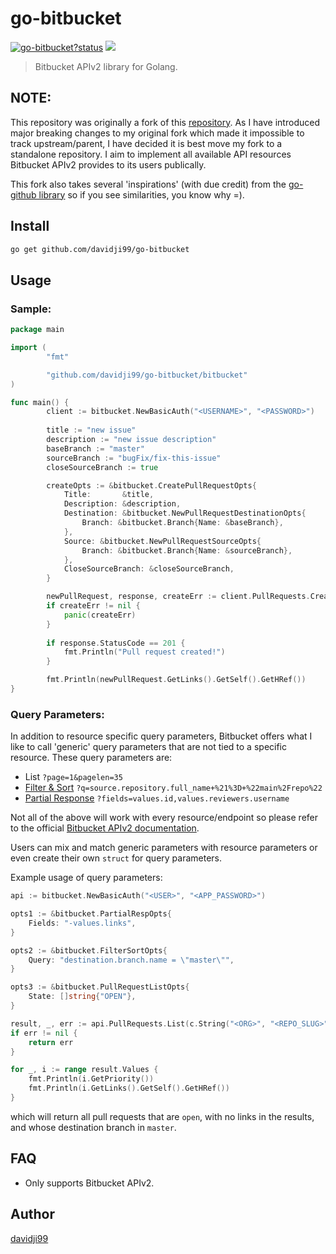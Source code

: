 # go-bitbucket

<a class="repo-badge" href="https://godoc.org/github.com/davidji99/go-bitbucket"><img src="https://godoc.org/github.com/davidji99/go-bitbucket?status.svg" alt="go-bitbucket?status"></a>
<a href="https://goreportcard.com/report/github.com/davidji99/go-bitbucket"><img class="badge" tag="github.com/davidji99/go-bitbucket" src="https://goreportcard.com/badge/github.com/davidji99/go-bitbucket"></a>

> Bitbucket APIv2 library for Golang.

## NOTE: 
This repository was originally a fork of this [repository](https://github.com/ktrysmt/go-bitbucket). As I have introduced major breaking changes to my original fork which made it impossible to track upstream/parent, I have decided it is best move my fork to a standalone repository. I aim to implement all available API resources Bitbucket APIv2 provides to its users publically.

This fork also takes several 'inspirations' (with due credit) from the [go-github library](https://github.com/google/go-github) so if you see similarities, you know why =).

## Install

```sh
go get github.com/davidji99/go-bitbucket
```

## Usage

### Sample: 
```go
package main

import (
        "fmt"

        "github.com/davidji99/go-bitbucket/bitbucket"
)

func main() {
        client := bitbucket.NewBasicAuth("<USERNAME>", "<PASSWORD>")
        
        title := "new issue"
        description := "new issue description"
        baseBranch := "master"
        sourceBranch := "bugFix/fix-this-issue"
        closeSourceBranch := true

        createOpts := &bitbucket.CreatePullRequestOpts{
            Title:       &title,
            Description: &description,
            Destination: &bitbucket.NewPullRequestDestinationOpts{
                Branch: &bitbucket.Branch{Name: &baseBranch},
            },
            Source: &bitbucket.NewPullRequestSourceOpts{
                Branch: &bitbucket.Branch{Name: &sourceBranch},
            },
            CloseSourceBranch: &closeSourceBranch,
        }

        newPullRequest, response, createErr := client.PullRequests.Create("<ORG>", "<REPO_SLUG>", createOpts)
        if createErr != nil {
        	panic(createErr)
        }
        
        if response.StatusCode == 201 {
            fmt.Println("Pull request created!")
        }

        fmt.Println(newPullRequest.GetLinks().GetSelf().GetHRef())
}
```

### Query Parameters:
In addition to resource specific query parameters, Bitbucket offers what I like to call 'generic' query parameters that 
are not tied to a specific resource. These query parameters are:
- List `?page=1&pagelen=35`
- [Filter & Sort](https://developer.atlassian.com/bitbucket/api/2/reference/meta/filtering#query-sort) `?q=source.repository.full_name+%21%3D+%22main%2Frepo%22`
- [Partial Response](https://developer.atlassian.com/bitbucket/api/2/reference/meta/partial-response) `?fields=values.id,values.reviewers.username`

Not all of the above will work with every resource/endpoint so please refer to the official [Bitbucket APIv2 documentation](https://developer.atlassian.com/bitbucket/api/2/reference).

Users can mix and match generic parameters with resource parameters or even create their own `struct` for query parameters.

Example usage of query parameters:
```go
api := bitbucket.NewBasicAuth("<USER>", "<APP_PASSWORD>")

opts1 := &bitbucket.PartialRespOpts{
    Fields: "-values.links",
}

opts2 := &bitbucket.FilterSortOpts{
    Query: "destination.branch.name = \"master\"",
}

opts3 := &bitbucket.PullRequestListOpts{
    State: []string{"OPEN"},
}

result, _, err := api.PullRequests.List(c.String("<ORG>", "<REPO_SLUG>", opts1, opts2, opts3)
if err != nil {
    return err
}

for _, i := range result.Values {
    fmt.Println(i.GetPriority())
    fmt.Println(i.GetLinks().GetSelf().GetHRef())
}
```
which will return all pull requests that are `open`, with no links in the results, and whose destination branch in `master`.

## FAQ
- Only supports Bitbucket APIv2.

## Author

[davidji99](https://github.com/davidji99)
